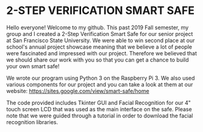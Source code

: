 # 2-STEP VERIFICATION SMART SAFE

Hello everyone! Welcome to my github. This past 2019 Fall semester, my group and I created a 2-Step Verification Smart Safe for our senior project at San Francisco State University. We were able to win second place at our school's annual project showcase meaning that we believe a lot of people were fascinated and impressed with our project. Therefore we believed that we should share our work with you so that you can get a chance to build your own smart safe!

We wrote our program using Python 3 on the Raspberry Pi 3. We also used various components for our project and you can take a look at them at our website: https://sites.google.com/view/smart-safe/home

The code provided includes Tkinter GUI and Facial Recognition for our 4" touch screen LCD that was used as the main interface on the safe. Please note that we were guided through a tutorial in order to download the facial recognition libraries.
